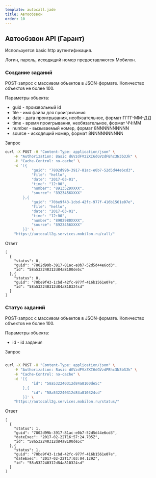 ```yaml
---
template: autocall.jade
title: Автообзвон
order: 10
---
```


## Автообзвон API (Гарант)

Используется basic http аутентификация.

Логин, пароль, исходящий номер предоставляются Мобилон.


### Создание заданий

POST-запрос с массивом объектов в JSON-формате. Количество объектов не более 100.

Параметры объекта:

- guid - произвольный id
- file - имя файла для проигрывания
- date - дата проигрывания, необязательное, формат ГГГГ-ММ-ДД
- time - время проигрывания, необязательное, формат ЧЧ:ММ
- number - вызываемый номер, формат 8NNNNNNNNNN
- source - исходящий номер, формат 8NNNNNNNNNN

Запрос

`````sh
curl -X POST -H "Content-Type: application/json" \
    -H "Authorization: Basic dGVzdFVzZXI6dGVzdFBhc3N3b3Jk" \
    -H "Cache-Control: no-cache" \
    -d '[{
            "guid": "7802d99b-3917-81ac-e0b7-52d5d44e6cd3",
            "file": "hello",
            "date": "2017-03-01",
            "time": "12:00",
            "number": "8913529XXXX",
            "source": "8923456XXXX"
        },{
            "guid": "70be9f43-1cbd-42fc-977f-416b1561e07e",
            "file": "hello",
            "date": "2017-03-01",
            "time": "12:00",
            "number": "8902980XXXX",
            "source": "8923456XXXX"
        }]' \
    "https://autocall2g.services.mobilon.ru/call/"

`````

Ответ

`````
[
  {
    "status": 0,
    "guid": "7802d99b-3917-81ac-e0b7-52d5d44e6cd3",
    "id": "58a532240312d84a8100de5c"
  },{
    "status": 0,
    "guid": "70be9f43-1cbd-42fc-977f-416b1561e07e",
    "id": "58a532240312d84a810324sd"
  }
]

`````


### Статус заданий

POST-запрос с массивом объектов в JSON-формате. Количество объектов не более 100.

Параметры объекта:

- id - id задания

Запрос

`````sh

curl -X POST -H "Content-Type: application/json" \
    -H "Authorization: Basic dGVzdFVzZXI6dGVzdFBhc3N3b3Jk" \
    -H "Cache-Control: no-cache" \
    -d '[{
            "id": "58a532240312d84a8100de5c"
        },{
            "id": "58a532240312d84a810324sd"
        }]' \
    "https://autocall2g.services.mobilon.ru/status/"

`````

Ответ

`````
[
  {
    "status": 1,
    "guid": "7802d99b-3917-81ac-e0b7-52d5d44e6cd3",
    "dateExec": "2017-02-22T16:57:24.705Z",
    "id": "58a532240312d84a8100de5c"
  },{
    "status": 1,
    "guid": "70be9f43-1cbd-42fc-977f-416b1561e07e",
    "dateExec": "2017-02-22T17:03:04.129Z",
    "id": "58a532240312d84a810324sd"
  }
]

`````